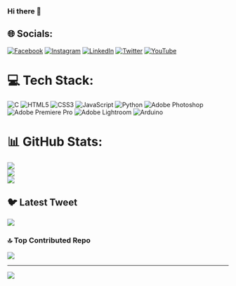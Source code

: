 ### Hi there 👋

<!--
**Isuru-Eranda/Isuru-Eranda** is a ✨ _special_ ✨ repository because its `README.md` (this file) appears on your GitHub profile.

Here are some ideas to get you started:

- 🔭 I’m currently working on ...
- 🌱 I’m currently learning ...
- 👯 I’m looking to collaborate on ...
- 🤔 I’m looking for help with ...
- 💬 Ask me about ...
- 📫 How to reach me: ...
- 😄 Pronouns: ...
- ⚡ Fun fact: ...
-->

## 🌐 Socials:
[![Facebook](https://img.shields.io/badge/Facebook-%231877F2.svg?logo=Facebook&logoColor=white)](https://facebook.com/https://web.facebook.com/profile.php?id=100076686294109) [![Instagram](https://img.shields.io/badge/Instagram-%23E4405F.svg?logo=Instagram&logoColor=white)](https://instagram.com/@isuru__eranda) [![LinkedIn](https://img.shields.io/badge/LinkedIn-%230077B5.svg?logo=linkedin&logoColor=white)](https://linkedin.com/in/https://www.linkedin.com/in/isuru-eranda-ba24b6270) [![Twitter](https://img.shields.io/badge/Twitter-%231DA1F2.svg?logo=Twitter&logoColor=white)](https://twitter.com/@isuru__eranda) [![YouTube](https://img.shields.io/badge/YouTube-%23FF0000.svg?logo=YouTube&logoColor=white)](https://youtube.com/@@Isuru_Eranda) 

# 💻 Tech Stack:
![C](https://img.shields.io/badge/c-%2300599C.svg?style=for-the-badge&logo=c&logoColor=white) ![HTML5](https://img.shields.io/badge/html5-%23E34F26.svg?style=for-the-badge&logo=html5&logoColor=white) ![CSS3](https://img.shields.io/badge/css3-%231572B6.svg?style=for-the-badge&logo=css3&logoColor=white) ![JavaScript](https://img.shields.io/badge/javascript-%23323330.svg?style=for-the-badge&logo=javascript&logoColor=%23F7DF1E) ![Python](https://img.shields.io/badge/python-3670A0?style=for-the-badge&logo=python&logoColor=ffdd54) ![Adobe Photoshop](https://img.shields.io/badge/adobephotoshop-%2331A8FF.svg?style=for-the-badge&logo=adobephotoshop&logoColor=white) ![Adobe Premiere Pro](https://img.shields.io/badge/Adobe%20Premiere%20Pro-9999FF.svg?style=for-the-badge&logo=Adobe%20Premiere%20Pro&logoColor=white) ![Adobe Lightroom](https://img.shields.io/badge/Adobe%20Lightroom-31A8FF.svg?style=for-the-badge&logo=Adobe%20Lightroom&logoColor=white) ![Arduino](https://img.shields.io/badge/-Arduino-00979D?style=for-the-badge&logo=Arduino&logoColor=white)
# 📊 GitHub Stats:
![](https://github-readme-stats.vercel.app/api?username=Isuru-Eranda&theme=dark&hide_border=false&include_all_commits=false&count_private=false)<br/>
![](https://github-readme-streak-stats.herokuapp.com/?user=Isuru-Eranda&theme=dark&hide_border=false)<br/>
![](https://github-readme-stats.vercel.app/api/top-langs/?username=Isuru-Eranda&theme=dark&hide_border=false&include_all_commits=false&count_private=false&layout=compact)

## 🐦 Latest Tweet
[![](https://gtce.itsvg.in/api?username=@isuru__eranda)](https://github.com/VishwaGauravIn/github-twitter-card-embed)

### 🔝 Top Contributed Repo
![](https://github-contributor-stats.vercel.app/api?username=Isuru-Eranda&limit=5&theme=alduin&combine_all_yearly_contributions=true)

---
[![](https://visitcount.itsvg.in/api?id=Isuru-Eranda&icon=0&color=0)](https://visitcount.itsvg.in)

<!-- Proudly created with GPRM ( https://gprm.itsvg.in ) -->
